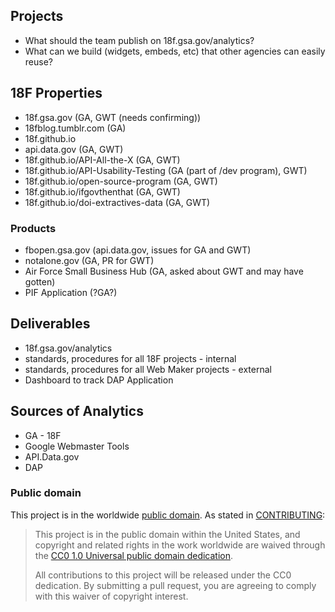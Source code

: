 
## Projects
* What should the team publish on 18f.gsa.gov/analytics?
* What can we build (widgets, embeds, etc) that other agencies can easily reuse?


## 18F Properties
* 18f.gsa.gov (GA, GWT (needs confirming))
* 18fblog.tumblr.com (GA)
* 18f.github.io
* api.data.gov (GA, GWT)
* 18f.github.io/API-All-the-X (GA, GWT)
* 18f.github.io/API-Usability-Testing (GA (part of /dev program), GWT)
* 18f.github.io/open-source-program (GA, GWT)
* 18f.github.io/ifgovthenthat (GA, GWT)
* 18f.github.io/doi-extractives-data (GA, GWT)

### Products
* fbopen.gsa.gov (api.data.gov, issues for GA and GWT)
* notalone.gov (GA, PR for GWT)
* Air Force Small Business Hub (GA, asked about GWT and may have gotten)
* PIF Application (?GA?)


## Deliverables
* 18f.gsa.gov/analytics
* standards, procedures for all 18F projects - internal
* standards, procedures for all Web Maker projects - external
* Dashboard to track DAP Application

## Sources of Analytics
* GA - 18F
* Google Webmaster Tools
* API.Data.gov
* DAP

### Public domain

This project is in the worldwide [public domain](LICENSE.md). As stated in [CONTRIBUTING](CONTRIBUTING.md):

> This project is in the public domain within the United States, and copyright and related rights in the work worldwide are waived through the [CC0 1.0 Universal public domain dedication](https://creativecommons.org/publicdomain/zero/1.0/).
>
> All contributions to this project will be released under the CC0 dedication. By submitting a pull request, you are agreeing to comply with this waiver of copyright interest.
